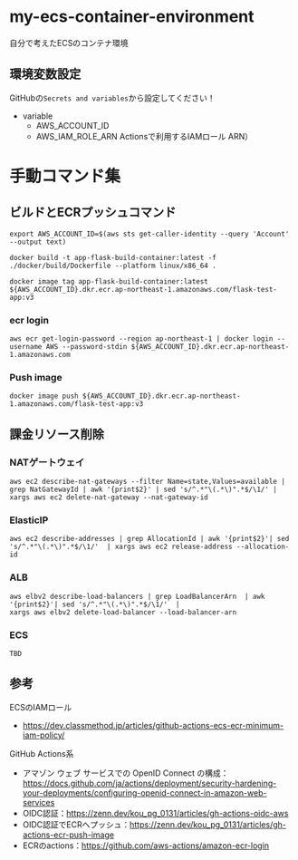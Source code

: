 # my-ecs-container-environment
自分で考えたECSのコンテナ環境

## 環境変数設定
GitHubの`Secrets and variables`から設定してください！
- variable
    - AWS_ACCOUNT_ID
    - AWS_IAM_ROLE_ARN Actionsで利用するIAMロール ARN）


# 手動コマンド集
## ビルドとECRプッシュコマンド
```
export AWS_ACCOUNT_ID=$(aws sts get-caller-identity --query 'Account' --output text)

docker build -t app-flask-build-container:latest -f ./docker/build/Dockerfile --platform linux/x86_64 .

docker image tag app-flask-build-container:latest ${AWS_ACCOUNT_ID}.dkr.ecr.ap-northeast-1.amazonaws.com/flask-test-app:v3
```
### ecr login
```
aws ecr get-login-password --region ap-northeast-1 | docker login --username AWS --password-stdin ${AWS_ACCOUNT_ID}.dkr.ecr.ap-northeast-1.amazonaws.com
```
### Push image 
```
docker image push ${AWS_ACCOUNT_ID}.dkr.ecr.ap-northeast-1.amazonaws.com/flask-test-app:v3
```

## 課金リソース削除
### NATゲートウェイ
```
aws ec2 describe-nat-gateways --filter Name=state,Values=available | grep NatGatewayId | awk '{print$2}' | sed 's/^.*"\(.*\)".*$/\1/' | xargs aws ec2 delete-nat-gateway --nat-gateway-id
```
### ElasticIP
```
aws ec2 describe-addresses | grep AllocationId | awk '{print$2}'| sed 's/^.*"\(.*\)".*$/\1/'  | xargs aws ec2 release-address --allocation-id
```

### ALB
```
aws elbv2 describe-load-balancers | grep LoadBalancerArn  | awk '{print$2}'| sed 's/^.*"\(.*\)".*$/\1/'  |
xargs aws elbv2 delete-load-balancer --load-balancer-arn
```
### ECS
```
TBD
```


## 参考
ECSのIAMロール
- https://dev.classmethod.jp/articles/github-actions-ecs-ecr-minimum-iam-policy/

GitHub Actions系
- アマゾン ウェブ サービスでの OpenID Connect の構成：https://docs.github.com/ja/actions/deployment/security-hardening-your-deployments/configuring-openid-connect-in-amazon-web-services
- OIDC認証：https://zenn.dev/kou_pg_0131/articles/gh-actions-oidc-aws
- OIDC認証でECRへプッシュ：https://zenn.dev/kou_pg_0131/articles/gh-actions-ecr-push-image
- ECRのactions：https://github.com/aws-actions/amazon-ecr-login
